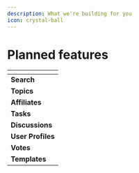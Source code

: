 ```yaml
---
description: What we're building for you
icon: crystal-ball
---
```


# Planned features

<table data-view="cards"><thead><tr><th></th></tr></thead><tbody><tr><td><strong>Search</strong></td></tr><tr><td><strong>Topics</strong></td></tr><tr><td><strong>Affiliates</strong></td></tr><tr><td><strong>Tasks</strong></td></tr><tr><td><strong>Discussions</strong></td></tr><tr><td><strong>User Profiles</strong></td></tr><tr><td><strong>Votes</strong></td></tr><tr><td><strong>Templates</strong></td></tr></tbody></table>

